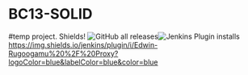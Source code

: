 # BC13-SOLID
#temp project. Shields!
![GitHub all releases](https://img.shields.io/github/downloads/Edwin-Rugoogamu/Proxy/total?style=flat-square&logo=GitHub&logoColor=rgb)![Jenkins Plugin installs](https://img.shields.io/jenkins/plugin/i/Edwin-Rugoogamu%20%2F%20Proxy?labelColor=rgba)https://img.shields.io/jenkins/plugin/i/Edwin-Rugoogamu%20%2F%20Proxy?logoColor=blue&labelColor=blue&color=blue




